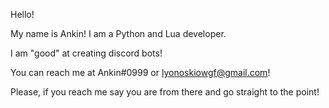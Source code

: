 Hello!


My name is Ankin!
I am a Python and Lua developer.

I am "good" at creating discord bots! 


You can reach me at Ankin#0999 or lyonoskiowgf@gmail.com!

Please, if you reach me say you are from there and go straight to the point!

<!---
LyonoskioWGF/LyonoskioWGF is a ✨ special ✨ repository because its `README.md` (this file) appears on your GitHub profile.
You can click the Preview link to take a look at your changes.
--->
